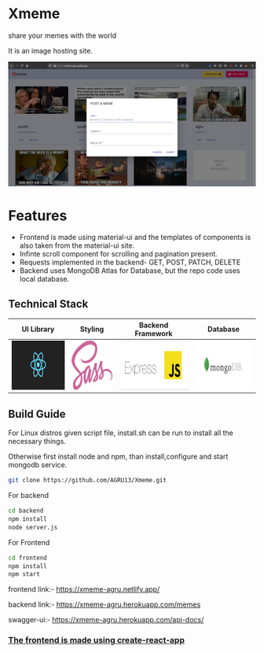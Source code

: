# Xmeme
share your memes with the world

It is an image hosting site.

<img src="./images/site.png">

# Features
* Frontend is made using material-ui and the templates of components is also taken from the material-ui site.
* Infinte scroll component for scrolling and pagination present. 
* Requests implemented in the backend- GET, POST, PATCH, DELETE
* Backend uses MongoDB Atlas for Database, but the repo code uses local database.

## Technical Stack

|                  UI Library                   |                   Styling                    |              Backend Framework               |                   Database                   |
| :-------------------------------------------: | :------------------------------------------: | :------------------------------------------: | :------------------------------------------: |
| <img src="./images/react-logo.png" height="100px"> | <img src="./images/sass-logo.png" height="100px"> | <img src="./images/express.png" height="100px"> |<img src="./images/mongodb.svg" height="100px"> |

## Build Guide

For Linux distros given script file, install.sh can be run to install all the necessary things.

Otherwise first install node and npm, than install,configure and start mongodb service.

```bash
git clone https://github.com/AGRU13/Xmeme.git
```

For backend
```bash
cd backend
npm install
node server.js
```

For Frontend
```bash
cd frontend
npm install
npm start
```

frontend link:- https://xmeme-agru.netlify.app/

backend link:- https://xmeme-agru.herokuapp.com/memes

swagger-ui:- https://xmeme-agru.herokuapp.com/api-docs/

### [The frontend is made using create-react-app](https://github.com/facebook/create-react-app#creating-an-app)

